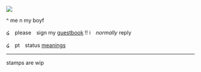 ![](https://media.discordapp.net/attachments/1176403450297327617/1221248800916766760/image.png?ex=6611e393&is=65ff6e93&hm=408e36c282308b6270cb40ae4fabaf15ebe5e571f6c16692f5d36e5ff9c858ec&=&format=webp&quality=lossless&width=573&height=565)

^ me n my boyf 

໒　please　sign my [guestbook](https://negansmith.123guestbook.com/) !! i　*normally* reply 

໒　pt　status [meanings](https://rentry.co/causticsoda)

*** 

stamps are wip










